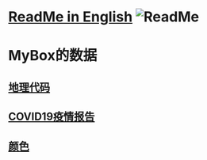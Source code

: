 # [ReadMe in English](https://github.com/Mararsh/MyBox_data/tree/master/en)   ![ReadMe](https://mararsh.github.io/MyBox/iconGo.png)   

# MyBox的数据


## [地理代码](https://github.com/Mararsh/MyBox_data/tree/master/GeographyCode)      

   
## [COVID19疫情报告](https://github.com/Mararsh/MyBox_data/tree/master/COVID19)    

 
## [颜色](https://github.com/Mararsh/MyBox_data/tree/master/colors)    


